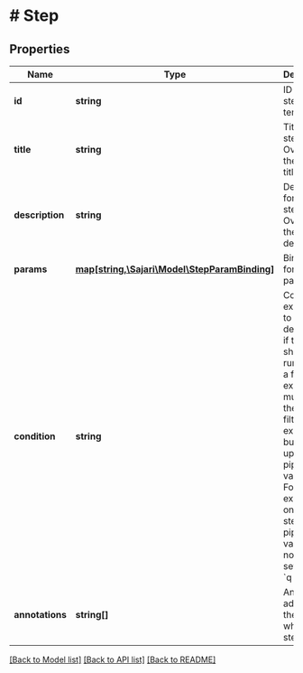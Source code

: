 # # Step

## Properties

| Name            | Type                                                                  | Description                                                                                                                                                                                                                                                                                                   | Notes      |
| --------------- | --------------------------------------------------------------------- | ------------------------------------------------------------------------------------------------------------------------------------------------------------------------------------------------------------------------------------------------------------------------------------------------------------- | ---------- |
| **id**          | **string**                                                            | ID of the step template.                                                                                                                                                                                                                                                                                      |
| **title**       | **string**                                                            | Title for the step. Overrides the default title.                                                                                                                                                                                                                                                              | [optional] |
| **description** | **string**                                                            | Description for the step. Overrides the default description.                                                                                                                                                                                                                                                  | [optional] |
| **params**      | [**map[string,\Sajari\Model\StepParamBinding]**](StepParamBinding.md) | Bindings for the step parameters.                                                                                                                                                                                                                                                                             | [optional] |
| **condition**   | **string**                                                            | Condition expression to determine if the step should be run. This is a filter expression much like the query filter expression, but it acts upon the pipeline variables. For example, to only run the step if the pipeline &#x60;q&#x60; variable is not empty, set this to &#x60;q !&#x3D; &#39;&#39;&#x60;. | [optional] |
| **annotations** | **string[]**                                                          | Annotations added to the request when the step is run.                                                                                                                                                                                                                                                        | [optional] |

[[Back to Model list]](../../README.md#models) [[Back to API list]](../../README.md#endpoints) [[Back to README]](../../README.md)
